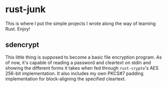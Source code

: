 # rust-junk
This is where I put the simple projects I wrote along the way of learning Rust.
Enjoy!

## sdencrypt
This little thing is supposed to become a basic file encryption program. As of
now, it's capable of reading a password and cleartext on stdin and showing the
different forms it takes when fed through `rust-crypto`'s AES 256-bit
implementation. It also includes my own PKCS#7 padding implementation for
block-aligning the specified cleartext.
